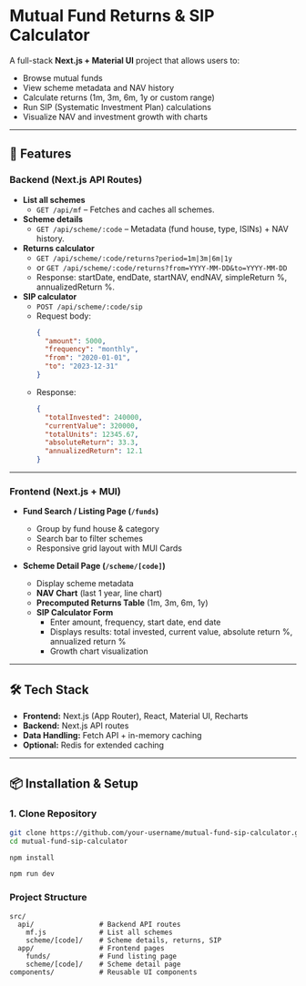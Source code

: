 # Mutual Fund Returns & SIP Calculator

A full-stack **Next.js + Material UI** project that allows users to:
- Browse mutual funds
- View scheme metadata and NAV history
- Calculate returns (1m, 3m, 6m, 1y or custom range)
- Run SIP (Systematic Investment Plan) calculations
- Visualize NAV and investment growth with charts

---

## 🚀 Features

### Backend (Next.js API Routes)
- **List all schemes**
  - `GET /api/mf` – Fetches and caches all schemes.
- **Scheme details**
  - `GET /api/scheme/:code` – Metadata (fund house, type, ISINs) + NAV history.
- **Returns calculator**
  - `GET /api/scheme/:code/returns?period=1m|3m|6m|1y`  
  - or `GET /api/scheme/:code/returns?from=YYYY-MM-DD&to=YYYY-MM-DD`
  - Response: startDate, endDate, startNAV, endNAV, simpleReturn %, annualizedReturn %.
- **SIP calculator**
  - `POST /api/scheme/:code/sip`
  - Request body:
    ```json
    {
      "amount": 5000,
      "frequency": "monthly",
      "from": "2020-01-01",
      "to": "2023-12-31"
    }
    ```
  - Response:
    ```json
    {
      "totalInvested": 240000,
      "currentValue": 320000,
      "totalUnits": 12345.67,
      "absoluteReturn": 33.3,
      "annualizedReturn": 12.1
    }
    ```

---

### Frontend (Next.js + MUI)
- **Fund Search / Listing Page (`/funds`)**
  - Group by fund house & category
  - Search bar to filter schemes
  - Responsive grid layout with MUI Cards

- **Scheme Detail Page (`/scheme/[code]`)**
  - Display scheme metadata
  - **NAV Chart** (last 1 year, line chart)
  - **Precomputed Returns Table** (1m, 3m, 6m, 1y)
  - **SIP Calculator Form**
    - Enter amount, frequency, start date, end date
    - Displays results: total invested, current value, absolute return %, annualized return %
    - Growth chart visualization

---

## 🛠 Tech Stack
- **Frontend:** Next.js (App Router), React, Material UI, Recharts
- **Backend:** Next.js API routes
- **Data Handling:** Fetch API + in-memory caching
- **Optional:** Redis for extended caching

---

## 📦 Installation & Setup

### 1. Clone Repository
```bash
git clone https://github.com/your-username/mutual-fund-sip-calculator.git
cd mutual-fund-sip-calculator

npm install

npm run dev
```

### Project Structure
```
src/
  api/                # Backend API routes
    mf.js             # List all schemes
    scheme/[code]/    # Scheme details, returns, SIP
  app/                # Frontend pages
    funds/            # Fund listing page
    scheme/[code]/    # Scheme detail page
components/           # Reusable UI components
```

